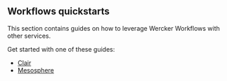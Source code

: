 ## Workflows quickstarts

This section contains guides on how to leverage Wercker Workflows with other services.

Get started with one of these guides:

* [Clair](/quickstarts/workflows/clair.html)
* [Mesosphere](/quickstarts/workflows/mesosphere.html)
